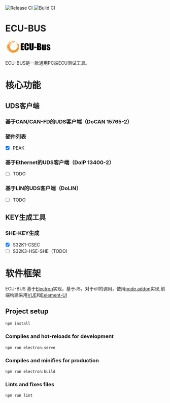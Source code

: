 ![Release CI](https://github.com/frankie-zeng/ECUBus/workflows/Release%20CI/badge.svg)
![Build CI](https://github.com/frankie-zeng/ECUBus/workflows/Build%20CI/badge.svg)
# **ECU-BUS** 
<img src="./src/assets/logo.png" width="30%">

ECU-BUS是一款通用PC端ECU测试工具。


# 核心功能
## **UDS客户端**
### 基于CAN/CAN-FD的UDS客户端（DoCAN 15765-2）


### 硬件列表
- [x] PEAK

### 基于Ethernet的UDS客户端（DoIP 13400-2）
- [ ] TODO

### 基于LIN的UDS客户端（DoLIN）
- [ ] TODO

## **KEY生成工具**
### SHE-KEY生成
- [x] S32K1-CSEC
- [ ] S32K3-HSE-SHE（TODO)

# 软件框架
ECU-BUS 基于[Electron](https://www.electronjs.org)实现，基于JS，对于dll的调用，使用[node addon](https://nodejs.org/api/n-api.html)实现,前端构建采用[VUE](https://cn.vuejs.org/)和[Eelement-UI](https://element.eleme.cn/)
## Project setup
```
npm install
```

### Compiles and hot-reloads for development
```
npm run electron:serve
```

### Compiles and minifies for production
```
npm run electron:build
```

### Lints and fixes files
```
npm run lint
```
